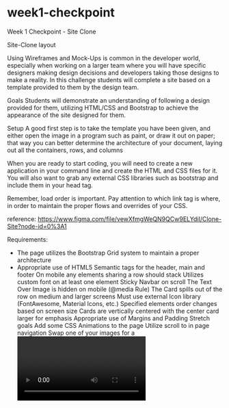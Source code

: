 # week1-checkpoint
Week 1 Checkpoint - Site Clone

Site-Clone
layout

Using Wireframes and Mock-Ups is common in the developer world, especially when working on a larger team where you will have specific designers making design decisions and developers taking those designs to make a reality. In this challenge students will complete a site based on a template provided to them by the design team.

Goals
Students will demonstrate an understanding of following a design provided for them, utilizing HTML/CSS and Bootstrap to achieve the appearance of the site designed for them.

Setup
A good first step is to take the template you have been given, and either open the image in a program such as paint, or draw it out on paper; that way you can better determine the architecture of your document, laying out all the containers, rows, and columns

When you are ready to start coding, you will need to create a new application in your command line and create the HTML and CSS files for it. You will also want to grab any external CSS libraries such as bootstrap and include them in your head tag.

Remember, load order is important. Pay attention to which link tag is where, in order to maintain the proper flows and overrides of your CSS.

reference: https://www.figma.com/file/vewXfmgWeQN9QCw9ELYdiI/Clone-Site?node-id=0%3A1

Requirements:
* The page utilizes the Bootstrap Grid system to maintain a proper architecture
* Appropriate use of HTML5 Semantic tags for the header, main and footer
On mobile any elements sharing a row should stack
Utilizes custom font on at least one element
Sticky Navbar on scroll
The Text Over Image is hidden on mobile (@media Rule)
The Card spills out of the row on medium and larger screens
Must use external Icon library (FontAwesome, Material Icons, etc.)
Specified elements order changes based on screen size
Cards are vertically centered with the center card larger for emphasis
Appropriate use of Margins and Padding
Stretch goals
Add some CSS Animations to the page
Utilize scroll to in page navigation
Swap one of your images for a <video>
